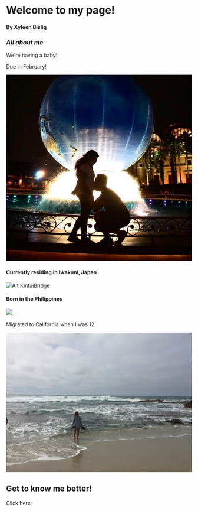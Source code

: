 # Welcome to my page!
#### By Xyleen Bislig


### *All about me*

We're having a baby! 

Due in February!

![](39113449_2235497473131593_17115242811097088_n.jpg)

#### Currently residing in Iwakuni, Japan

![Alt KintaiBridge](fullsizeoutput_1163.jpeg)

#### Born in the Philippines

![](GOPR0649.JPG)

Migrated to California when I was 12. 

![](IMG_5443.JPG)

## Get to know me better!

Click here 
